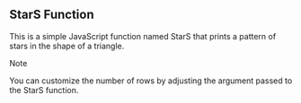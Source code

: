 ## StarS Function

This is a simple JavaScript function named StarS that prints a pattern of stars in the shape of a triangle.

> [!NOTE]
> You can customize the number of rows by adjusting the argument passed to the StarS function.
